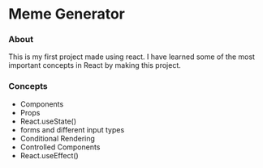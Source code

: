 # Meme Generator
### About
This is my first project made using react. I have learned some of the most important concepts in React by making this project.

### Concepts 
- Components 
- Props
- React.useState()
- forms and different input types
- Conditional Rendering
- Controlled Components
- React.useEffect()
  
